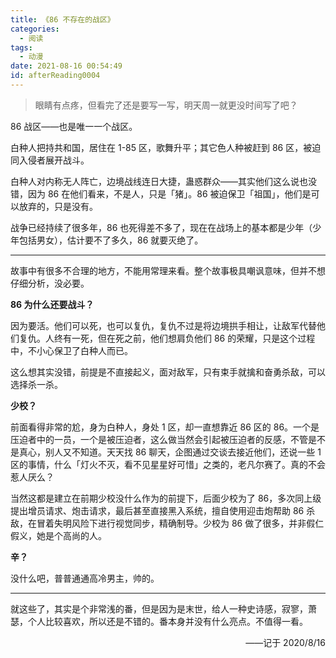 ```yaml
---
title: 《86 不存在的战区》
categories:
  - 阅读
tags:
  - 动漫
date: 2021-08-16 00:54:49
id: afterReading0004
---
```


> 眼睛有点疼，但看完了还是要写一写，明天周一就更没时间写了吧？

86 战区——也是唯一一个战区。

白种人把持共和国，居住在 1-85 区，歌舞升平；其它色人种被赶到 86 区，被迫同入侵者展开战斗。

白种人对内称无人阵亡，边境战线连日大捷，蛊惑群众——其实他们这么说也没错，因为 86 在他们看来，不是人，只是「猪」。86 被迫保卫「祖国」，他们是可以放弃的，只是没有。

战争已经持续了很多年，86 也死得差不多了，现在在战场上的基本都是少年（少年包括男女），估计要不了多久，86 就要灭绝了。

---

故事中有很多不合理的地方，不能用常理来看。整个故事极具嘲讽意味，但并不想仔细分析，没必要。

**86 为什么还要战斗？**

因为要活。他们可以死，也可以复仇，复仇不过是将边境拱手相让，让敌军代替他们复仇。人终有一死，但在死之前，他们想肩负他们 86 的荣耀，只是这个过程中，不小心保卫了白种人而已。

这么想其实没错，前提是不直接起义，面对敌军，只有束手就擒和奋勇杀敌，可以选择杀一杀。

**少校？**

前面看得非常的尬，身为白种人，身处 1 区，却一直想靠近 86 区的 86。一个是压迫者中的一员，一个是被压迫者，这么做当然会引起被压迫者的反感，不管是不是真心，别人又不知道。天天找 86 聊天，企图通过交谈去接近他们，还说一些 1 区的事情，什么「灯火不灭，看不见星星好可惜」之类的，老凡尔赛了。真的不会惹人厌么？

当然这都是建立在前期少校没什么作为的前提下，后面少校为了 86，多次同上级提出增员请求、炮击请求，最后甚至直接黑入系统，擅自使用迎击炮帮助 86 杀敌，在冒着失明风险下进行视觉同步，精确制导。少校为 86 做了很多，并非假仁假义，她是个高尚的人。

**辛？**

没什么吧，普普通通高冷男主，帅的。

---

就这些了，其实是个非常浅的番，但是因为是末世，给人一种史诗感，寂寥，萧瑟，个人比较喜欢，所以还是不错的。番本身并没有什么亮点。不值得一看。

<div style="text-align: right;">——记于 2020/8/16</div>

